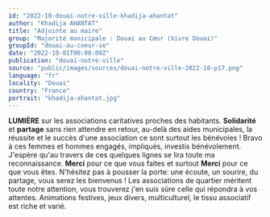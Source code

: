 ```yaml
---
id: "2022-10-douai-notre-ville-khadija-ahantat"
author: "Khadija AHANTAT"
title: "Adjointe au maire"
group: "Majorité municipale : Douai au Cœur (Vivre Douai)"
groupId: "douai-au-coeur-se"
date: "2022-10-01T00:00:00Z"
publication: "douai-notre-ville"
source: "public/images/sources/douai-notre-ville-2022-10-p17.png"
language: "fr"
locality: "Douai"
country: "France"
portrait: "khadija-ahantat.jpg"
---
```


**LUMIÈRE** sur les associations caritatives proches des habitants.
**Solidarité** et **partage** sans rien attendre en retour, au-delà des aides municipales, la réussite et le succès d'une association ce sont surtout les bénévoles !
Bravo à ces femmes et hommes engagés, impliqués, investis bénévolement.
J'espère qu'au travers de ces quelques lignes se lira toute ma reconnaissance.
**Merci** pour ce que vous faites et surtout **Merci** pour ce que vous êtes.
N'hésitez pas à pousser la porte: une écoute, un sourire, du partage, vous serez les bienvenus !
Les associations de quartier méritent toute notre attention, vous trouverez j'en suis sûre celle qui répondra à vos attentes.
Animations festives, jeux divers, multiculturel, le tissu associatif est riche et varié.
